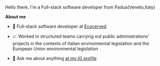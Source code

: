
Hello there, I'm a Full-stack software developer from Padua(Veneto,Italy)

**About me**

- 💼 Full-stack software developer at [Ecocerved](https://ecocerved.it/)

- 📈 Worked in structured teams carrying out public administrations' projects in the contexts of Italian environmental legislation and the European Union environmental legislation 

- 💬 Ask me about anything [at my IG profile](https://www.instagram.com/nicola_mazzella_/)
